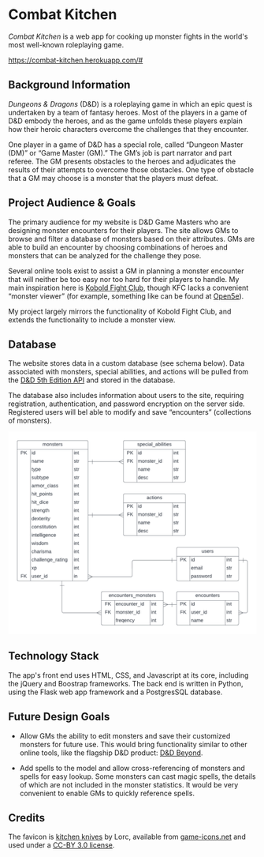 
# Combat Kitchen

_Combat Kitchen_ is a web app for cooking up monster fights in the world's most well-known roleplaying game.

https://combat-kitchen.herokuapp.com/#

## Background Information

_Dungeons & Dragons_ (D&D) is a roleplaying game in which an epic quest is undertaken by a team of fantasy heroes. Most of the players in a game of D&D embody the heroes, and as the game unfolds these players explain how their heroic characters overcome the challenges that they encounter.

One player in a game of D&D has a special role, called “Dungeon Master (DM)” or “Game Master (GM).” The GM’s job is part narrator and part referee. The GM presents obstacles to the heroes and adjudicates the results of their attempts to overcome those obstacles. One type of obstacle that a GM may choose is a monster that the players must defeat.

## Project Audience & Goals

The primary audience for my website is D&D Game Masters who are designing monster encounters for their players. The site allows GMs to browse and filter a database of monsters based on their attributes. GMs are able to build an encounter by choosing combinations of heroes and monsters that can be analyzed for the challenge they pose.

Several online tools exist to assist a GM in planning a monster encounter that will neither be too easy nor too hard for their players to handle. My main inspiration here is [Kobold Fight Club](https://koboldplus.club/#/encounter-builder), though KFC lacks a convenient “monster viewer” (for example, something like can be found at [Open5e](https://open5e.com/monsters/adult-black-dragon)).

My project largely mirrors the functionality of Kobold Fight Club, and extends the functionality to include a monster view. 

## Database

The website stores data in a custom database (see schema below). Data associated with monsters, special abilities, and actions will be pulled from the [D&D 5th Edition API](https://www.dnd5eapi.co/) and stored in the database.

The database also includes information about users to the site, requiring registration, authentication, and password encryption on the server side. Registered users will bel able to modify and save “encounters” (collections of monsters).

![database schema diagram](./db_schema.png)

## Technology Stack

The app's front end uses HTML, CSS, and Javascript at its core, including the jQuery and Boostrap frameworks. The back end is written in Python, using the Flask web app framework and a PostgresSQL database.

## Future Design Goals

- Allow GMs the ability to edit monsters and save their customized monsters for future use. This would bring functionality similar to other online tools, like the flagship D&D product: [D&D Beyond](https://www.dndbeyond.com/monsters).

- Add spells to the model and allow cross-referencing of monsters and spells for easy lookup. Some monsters can cast magic spells, the details of which are not included in the monster statistics. It would be very convenient to enable GMs to quickly reference spells.

## Credits

The favicon is [kitchen knives](https://game-icons.net/1x1/lorc/kitchen-knives.html) by Lorc, available from [game-icons.net](https://game-icons.net/) and used under a [CC-BY 3.0 license](https://creativecommons.org/licenses/by/3.0/).
